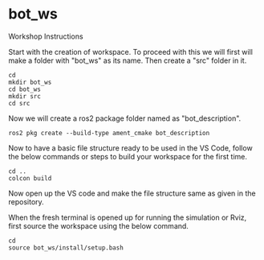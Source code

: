 # bot_ws
Workshop Instructions

Start with the creation of workspace. To proceed with this we will first will make a folder with "bot_ws" as its name. Then create a "src" folder in it.

```
cd
mkdir bot_ws
cd bot_ws
mkdir src
cd src
```

Now we will create a ros2 package folder named as "bot_description".

```
ros2 pkg create --build-type ament_cmake bot_description
```

Now to have a basic file structure ready to be used in the VS Code, follow the below commands or steps to build your workspace for the first time.

```
cd ..
colcon build
```

Now open up the VS code and make the file structure same as given in the repository.

When the fresh terminal is opened up for running the simulation or Rviz, first source the workspace using the below command.

```
cd
source bot_ws/install/setup.bash
```
